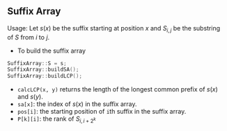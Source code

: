 ## Suffix Array
Usage:
Let $s(x)$ be the suffix starting at position $x$ and $S_{i, j}$ be the substring of $S$ from $i$ to $j$.
* To build the suffix array
```c++
SuffixArray::S = s;
SuffixArray::buildSA();
SuffixArray::buildLCP();
```
* `calcLCP(x, y)` returns the length of the longest common prefix of $s(x)$ and $s(y)$.
* `sa[x]`: the index of $s(x)$ in the suffix array.
* `pos[i]`: the starting position of `i`th suffix in the suffix array.
* `P[k][i]`: the rank of $S_{i,i+2^k}$
